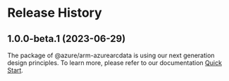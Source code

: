 # Release History
    
## 1.0.0-beta.1 (2023-06-29)

The package of @azure/arm-azurearcdata is using our next generation design principles. To learn more, please refer to our documentation [Quick Start](https://aka.ms/js-track2-quickstart).
